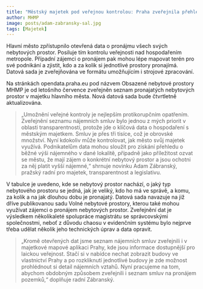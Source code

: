 ```yaml
---
title: "Městský majetek pod veřejnou kontrolou: Praha zveřejnila přehled nájmů komerčních prostor"
author: MHMP
image: posts/adam-zabransky-sal.jpg
tags: [Majetek]
---
```


Hlavní město zpřístupnilo otevřená data o pronájmu všech svých nebytových prostor. Posiluje tím kontrolu veřejnosti nad hospodařením metropole. Případní zájemci o pronájem pak mohou lépe mapovat terén pro své podnikání a zjistit, kdo a za kolik si jednotlivé prostory pronajímá. Datová sada je zveřejňována ve formátu umožňujícím i strojové zpracování.

Na stránkách opendata.praha.eu pod názvem Obsazené nebytové prostory MHMP je od letošního července zveřejněn seznam pronajatých nebytových prostor v majetku hlavního města. Nová datová sada bude čtvrtletně aktualizována. 

> „Umožnění veřejné kontroly je nejlepším protikorupčním opatřením. Zveřejnění seznamu nájemních smluv bylo jednou z mých priorit v oblasti transparentnosti, protože jde o klíčová data o hospodaření s městským majetkem. Smluv je přes tři tisíce, což je obrovské množství. Nyní kdokoliv může kontrolovat, jak město svůj majetek využívá. Podnikatelům data mohou sloužit pro získání přehledu o běžné výši nájemného v dané lokalitě, případně jako příležitost ozvat se městu, že mají zájem o konkrétní nebytový prostor a jsou ochotni za něj platit vyšší nájemné,“ shrnuje novinku Adam Zábranský, pražský radní pro majetek, transparentnost a legislativu. 

V tabulce je uvedeno, kde se nebytový prostor nachází, o jaký typ nebytového prostoru se jedná, jak je veliký, kdo ho má ve správě, a komu, za kolik a na jak dlouhou dobu je pronajatý. Datová sada navazuje na již dříve publikovanou sadu Volné nebytové prostory, kterou také mohou využívat zájemci o pronájem nebytových prostor. Zveřejnění dat je výsledkem několikaleté spolupráce magistrátu se správcovskými společnostmi, neboť z důvodu chaosu v evidenčním systému bylo nejprve třeba udělat několik jeho technických úprav a data opravit.

> „Kromě otevřených dat jsme seznam nájemních smluv zveřejnili i v majetkové mapové aplikaci Prahy, kde jsou informace dostupnější pro laickou veřejnost. Stačí si v nabídce nechat zobrazit budovy ve vlastnictví Prahy a po rozkliknutí jednotlivé budovy je zde možnost prohlédnout si detail nájemních vztahů. Nyní pracujeme na tom, abychom obdobným způsobem zveřejnili i seznam smluv na pronájem pozemků,“ doplňuje radní Zábranský.
